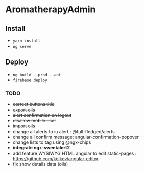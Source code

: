 # AromatherapyAdmin

## Install 
- `yarn install`
- `ng serve`
## Deploy
- `ng build --prod --aot`
- `firebase deploy`

### TODO
- ~~correct buttons title~~
- ~~export oils~~
- ~~alert confirmation on logout~~
- ~~disallow mobile user~~
- ~~import oils~~
- change all alerts to iu alert : @full-fledged/alerts
- change all confirm message: angular-confirmation-popover
- change lists to tag using @ngx-chips
- **integrate ngx-sweetalert2**
- add feature WYSIWYG HTML angular to edit static-pages : https://github.com/kolkov/angular-editor
- fix show details data (oils)
